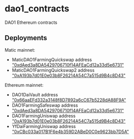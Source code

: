 # dao1_contracts
DAO1 Ethereum contracts

## Deployments

Matic mainnet: 

 - MaticDAO1FarmingQuickswap address ["0xdAed3a8DA5429706710f14AFEaCd12a33d5e6731"](https://polygonscan.com/address/0xdAed3a8DA5429706710f14AFEaCd12a33d5e6731)
 - MaticDAO1FarmingQuickswap2 address ["0xA193b7d01E0e03b8F26214A54C7a515d9B4c8D43"](https://polygonscan.com/address/0xA193b7d01E0e03b8F26214A54C7a515d9B4c8D43)

Ethereum mainnet:

 - DAO1DaiVault address ["0x66aaEFd332a3148f8D7892a6cC67b5228dA88F9A"](https://etherscan.io/address/0x66aaEFd332a3148f8D7892a6cC67b5228dA88F9A)
 - DAO1FarmingSafeswap address ["0xdAed3a8DA5429706710f14AFEaCd12a33d5e6731"](https://etherscan.io/address/0xdAed3a8DA5429706710f14AFEaCd12a33d5e6731)
 - DAO1FarmingUniswap address ["0xA193b7d01E0e03b8F26214A54C7a515d9B4c8D43"](https://etherscan.io/address/0xA193b7d01E0e03b8F26214A54C7a515d9B4c8D43)
 - YfDaiFarmingUniswap address ["0xCBc033a017B1F6e4b359D2ABeD0C0e9623bb7D5A"](https://etherscan.io/address/0xCBc033a017B1F6e4b359D2ABeD0C0e9623bb7D5A)
 